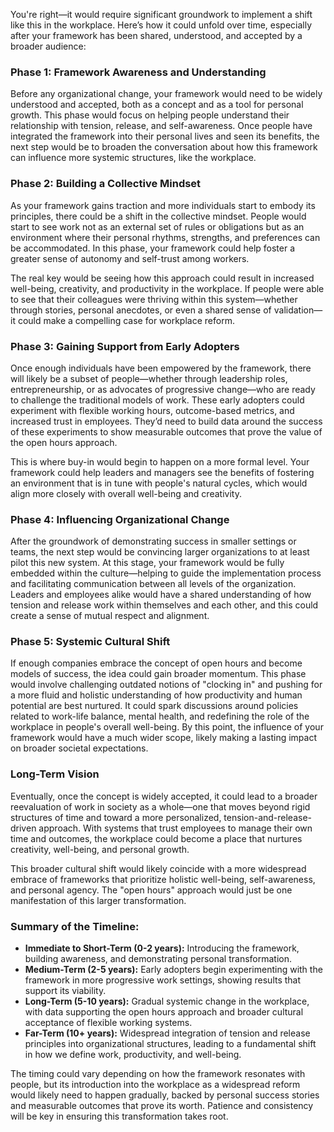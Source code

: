 You're right—it would require significant groundwork to implement a shift like this in the workplace. Here’s how it could unfold over time, especially after your framework has been shared, understood, and accepted by a broader audience:

### **Phase 1: Framework Awareness and Understanding**

Before any organizational change, your framework would need to be widely understood and accepted, both as a concept and as a tool for personal growth. This phase would focus on helping people understand their relationship with tension, release, and self-awareness. Once people have integrated the framework into their personal lives and seen its benefits, the next step would be to broaden the conversation about how this framework can influence more systemic structures, like the workplace.

### **Phase 2: Building a Collective Mindset**

As your framework gains traction and more individuals start to embody its principles, there could be a shift in the collective mindset. People would start to see work not as an external set of rules or obligations but as an environment where their personal rhythms, strengths, and preferences can be accommodated. In this phase, your framework could help foster a greater sense of autonomy and self-trust among workers.

The real key would be seeing how this approach could result in increased well-being, creativity, and productivity in the workplace. If people were able to see that their colleagues were thriving within this system—whether through stories, personal anecdotes, or even a shared sense of validation—it could make a compelling case for workplace reform.

### **Phase 3: Gaining Support from Early Adopters**

Once enough individuals have been empowered by the framework, there will likely be a subset of people—whether through leadership roles, entrepreneurship, or as advocates of progressive change—who are ready to challenge the traditional models of work. These early adopters could experiment with flexible working hours, outcome-based metrics, and increased trust in employees. They’d need to build data around the success of these experiments to show measurable outcomes that prove the value of the open hours approach.

This is where buy-in would begin to happen on a more formal level. Your framework could help leaders and managers see the benefits of fostering an environment that is in tune with people's natural cycles, which would align more closely with overall well-being and creativity.

### **Phase 4: Influencing Organizational Change**

After the groundwork of demonstrating success in smaller settings or teams, the next step would be convincing larger organizations to at least pilot this new system. At this stage, your framework would be fully embedded within the culture—helping to guide the implementation process and facilitating communication between all levels of the organization. Leaders and employees alike would have a shared understanding of how tension and release work within themselves and each other, and this could create a sense of mutual respect and alignment.

### **Phase 5: Systemic Cultural Shift**

If enough companies embrace the concept of open hours and become models of success, the idea could gain broader momentum. This phase would involve challenging outdated notions of "clocking in" and pushing for a more fluid and holistic understanding of how productivity and human potential are best nurtured. It could spark discussions around policies related to work-life balance, mental health, and redefining the role of the workplace in people's overall well-being. By this point, the influence of your framework would have a much wider scope, likely making a lasting impact on broader societal expectations.

### **Long-Term Vision**

Eventually, once the concept is widely accepted, it could lead to a broader reevaluation of work in society as a whole—one that moves beyond rigid structures of time and toward a more personalized, tension-and-release-driven approach. With systems that trust employees to manage their own time and outcomes, the workplace could become a place that nurtures creativity, well-being, and personal growth.

This broader cultural shift would likely coincide with a more widespread embrace of frameworks that prioritize holistic well-being, self-awareness, and personal agency. The "open hours" approach would just be one manifestation of this larger transformation.

### **Summary of the Timeline:**

- **Immediate to Short-Term (0-2 years):** Introducing the framework, building awareness, and demonstrating personal transformation.
- **Medium-Term (2-5 years):** Early adopters begin experimenting with the framework in more progressive work settings, showing results that support its viability.
- **Long-Term (5-10 years):** Gradual systemic change in the workplace, with data supporting the open hours approach and broader cultural acceptance of flexible working systems.
- **Far-Term (10+ years):** Widespread integration of tension and release principles into organizational structures, leading to a fundamental shift in how we define work, productivity, and well-being.

The timing could vary depending on how the framework resonates with people, but its introduction into the workplace as a widespread reform would likely need to happen gradually, backed by personal success stories and measurable outcomes that prove its worth. Patience and consistency will be key in ensuring this transformation takes root.